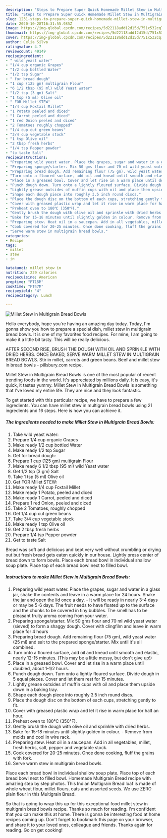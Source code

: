 ```yaml
---
description: "Steps to Prepare Super Quick Homemade Millet Stew in Multigrain Bread Bowls"
title: "Steps to Prepare Super Quick Homemade Millet Stew in Multigrain Bread Bowls"
slug: 1231-steps-to-prepare-super-quick-homemade-millet-stew-in-multigrain-bread-bowls
date: 2020-10-28T16:31:55.985Z
image: https://img-global.cpcdn.com/recipes/5d22118add12d15d/751x532cq70/millet-stew-in-multigrain-bread-bowls-recipe-main-photo.jpg
thumbnail: https://img-global.cpcdn.com/recipes/5d22118add12d15d/751x532cq70/millet-stew-in-multigrain-bread-bowls-recipe-main-photo.jpg
cover: https://img-global.cpcdn.com/recipes/5d22118add12d15d/751x532cq70/millet-stew-in-multigrain-bread-bowls-recipe-main-photo.jpg
author: Celia Silva
ratingvalue: 4.7
reviewcount: 49149
recipeingredient:
- " wild yeast water"
- "1/4 cup organic Grapes"
- "1/2 cup bottled Water"
- "1/2 tsp Sugar"
- " for bread dough"
- "1 cup (125 gm) multigrain Flour"
- "6 1/2 tbsp (95 ml) wild Yeast water"
- "1/2 tsp (3 gm) Salt"
- "1 tsp (5 ml) Olive oil"
- " FOR Millet STEW"
- "1/4 cup Foxtail Millet"
- "1 Potato peeled and diced"
- "1 Carrot peeled and diced"
- "1 red Onion peeled and diced"
- "2 Tomatoes roughly chopped"
- "1/4 cup cut green beans"
- "3/4 cup vegetable stock"
- "1 tsp Olive oil"
- "2 tbsp fresh herbs"
- "1/4 tsp Pepper powder"
- "to taste Salt"
recipeinstructions:
- "Preparing wild yeast water. Place the grapes, sugar and water in a glass jar, shake the contents and leave in a warm place for 24 hours. Shake the jar and open the lid once a day. It will be ready in nearly 3-4 days or may be 5-6 days. The fruit needs to have floated up to the surface and the chunks to be covered in tiny bubbles. The smell has to be pleasant fruity aroma coming from your water."
- "Preparing sponge/starter. Mix 50 gms flour and 70 ml wild yeast water (sieved) to form a shaggy dough. Cover with clingfilm and leave in warm place for 4 hours"
- "Preparing bread dough. Add remaining flour (75 gm), wild yeast water (25 ml) and salt to the prepared sponge/starter. Mix until it&#39;s all combined."
- "Turn onto a floured surface, add oil and knead until smooth and elastic, nearly 12-15 minutes. (This may be a little messy, but don&#39;t give up!)"
- "Place in a greased bowl. Cover and let rise in a warm place until doubled, about 1-1/2 hours."
- "Punch dough down. Turn onto a lightly floured surface. Divide dough in 5 equal pieces. Cover and let them rest for 15 minutes."
- "Lightly grease outsides of muffin cups with oil and place them upside down in a baking tray."
- "Shape each dough piece into roughly 3.5 inch round discs."
- "Place the dough disc on the bottom of each cups, stretching gently to fit."
- "Cover with greased plastic wrap and let it rise in warm place for half an hour."
- "Preheat oven to 180℃ (350℉)."
- "Gently brush the dough with olive oil and sprinkle with dried herbs."
- "Bake for 15-18 minutes until slightly golden in colour. Remove from molds and cool in wire rack."
- "Preparing stew. Heat oil in a saucepan. Add in all vegetables, millet, fresh herbs, salt, pepper and vegetable stock."
- "Cook covered for 20-25 minutes. Once done cooking, fluff the grains with fork."
- "Serve warm stew in multigrain bread bowls."
categories:
- Recipe
tags:
- millet
- stew
- in

katakunci: millet stew in 
nutrition: 229 calories
recipecuisine: American
preptime: "PT15M"
cooktime: "PT47M"
recipeyield: "4"
recipecategory: Lunch

---
```



![Millet Stew in Multigrain Bread Bowls](https://img-global.cpcdn.com/recipes/5d22118add12d15d/751x532cq70/millet-stew-in-multigrain-bread-bowls-recipe-main-photo.jpg)

Hello everybody, hope you're having an amazing day today. Today, I'm gonna show you how to prepare a special dish, millet stew in multigrain bread bowls. It is one of my favorites food recipes. For mine, I am going to make it a little bit tasty. This will be really delicious.

AFTER SECOND RISE, BRUSH THE DOUGH WITH OIL AND SPRINKLE WITH DRIED HERBS. ONCE BAKED, SERVE WARM MILLET STEW IN MULTIGRAIN BREAD BOWLS. Stir in millet, carrots and green beans. Beef and millet stew in bread bowls - pillsbury.com recipe.

Millet Stew in Multigrain Bread Bowls is one of the most popular of recent trending foods in the world. It's appreciated by millions daily. It is easy, it's quick, it tastes yummy. Millet Stew in Multigrain Bread Bowls is something that I've loved my entire life. They are nice and they look fantastic.


To get started with this particular recipe, we have to prepare a few ingredients. You can have millet stew in multigrain bread bowls using 21 ingredients and 16 steps. Here is how you can achieve it.

<!--inarticleads1-->

##### The ingredients needed to make Millet Stew in Multigrain Bread Bowls:

1. Take  wild yeast water:
1. Prepare 1/4 cup organic Grapes
1. Make ready 1/2 cup bottled Water
1. Make ready 1/2 tsp Sugar
1. Get  for bread dough:
1. Prepare 1 cup (125 gm) multigrain Flour
1. Make ready 6 1/2 tbsp (95 ml) wild Yeast water
1. Get 1/2 tsp (3 gm) Salt
1. Take 1 tsp (5 ml) Olive oil
1. Get  FOR Millet STEW:
1. Make ready 1/4 cup Foxtail Millet
1. Make ready 1 Potato, peeled and diced
1. Make ready 1 Carrot, peeled and diced
1. Prepare 1 red Onion, peeled and diced
1. Take 2 Tomatoes, roughly chopped
1. Get 1/4 cup cut green beans
1. Take 3/4 cup vegetable stock
1. Make ready 1 tsp Olive oil
1. Get 2 tbsp fresh herbs
1. Prepare 1/4 tsp Pepper powder
1. Get to taste Salt


Bread was soft and delicious and kept very well without crumbling or drying out but fresh bread gets eaten quickly in our house. Lightly press center of bread down to form bowls. Place each bread bowl in individual shallow soup plate. Place top of each bread bowl next to filled bowl. 

<!--inarticleads2-->

##### Instructions to make Millet Stew in Multigrain Bread Bowls:

1. Preparing wild yeast water. Place the grapes, sugar and water in a glass jar, shake the contents and leave in a warm place for 24 hours. Shake the jar and open the lid once a day. - It will be ready in nearly 3-4 days or may be 5-6 days. The fruit needs to have floated up to the surface and the chunks to be covered in tiny bubbles. The smell has to be pleasant fruity aroma coming from your water.
1. Preparing sponge/starter. Mix 50 gms flour and 70 ml wild yeast water (sieved) to form a shaggy dough. Cover with clingfilm and leave in warm place for 4 hours
1. Preparing bread dough. Add remaining flour (75 gm), wild yeast water (25 ml) and salt to the prepared sponge/starter. Mix until it&#39;s all combined.
1. Turn onto a floured surface, add oil and knead until smooth and elastic, nearly 12-15 minutes. (This may be a little messy, but don&#39;t give up!)
1. Place in a greased bowl. Cover and let rise in a warm place until doubled, about 1-1/2 hours.
1. Punch dough down. Turn onto a lightly floured surface. Divide dough in 5 equal pieces. Cover and let them rest for 15 minutes.
1. Lightly grease outsides of muffin cups with oil and place them upside down in a baking tray.
1. Shape each dough piece into roughly 3.5 inch round discs.
1. Place the dough disc on the bottom of each cups, stretching gently to fit.
1. Cover with greased plastic wrap and let it rise in warm place for half an hour.
1. Preheat oven to 180℃ (350℉).
1. Gently brush the dough with olive oil and sprinkle with dried herbs.
1. Bake for 15-18 minutes until slightly golden in colour. - Remove from molds and cool in wire rack.
1. Preparing stew. Heat oil in a saucepan. Add in all vegetables, millet, fresh herbs, salt, pepper and vegetable stock.
1. Cook covered for 20-25 minutes. Once done cooking, fluff the grains with fork.
1. Serve warm stew in multigrain bread bowls.


Place each bread bowl in individual shallow soup plate. Place top of each bread bowl next to filled bowl. Homemade Multigrain Bread recipe with amazing step by step photos. This Indian Multigrain Bread loaf is made of whole wheat flour, millet flours, oats and assorted seeds. We use ZERO plain flour in this Multigrain Bread. 

So that is going to wrap this up for this exceptional food millet stew in multigrain bread bowls recipe. Thanks so much for reading. I'm confident that you can make this at home. There is gonna be interesting food at home recipes coming up. Don't forget to bookmark this page on your browser, and share it to your loved ones, colleague and friends. Thanks again for reading. Go on get cooking!
